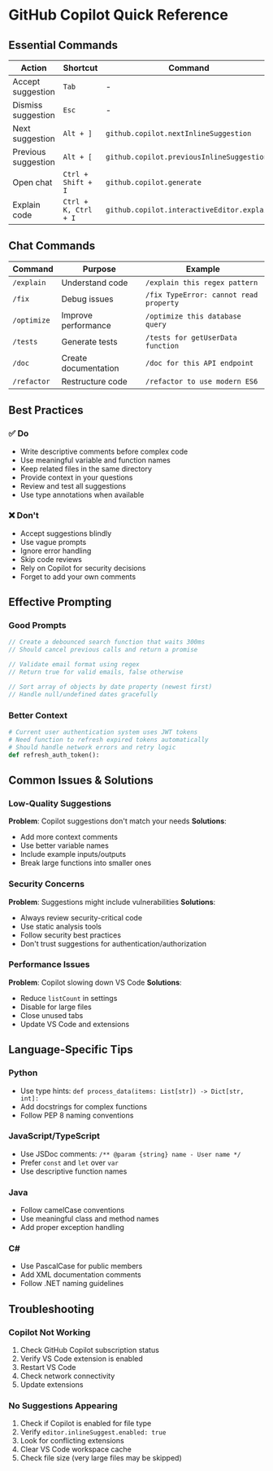 # GitHub Copilot Quick Reference

## Essential Commands

| Action | Shortcut | Command |
|--------|----------|---------|
| Accept suggestion | `Tab` | - |
| Dismiss suggestion | `Esc` | - |
| Next suggestion | `Alt + ]` | `github.copilot.nextInlineSuggestion` |
| Previous suggestion | `Alt + [` | `github.copilot.previousInlineSuggestion` |
| Open chat | `Ctrl + Shift + I` | `github.copilot.generate` |
| Explain code | `Ctrl + K, Ctrl + I` | `github.copilot.interactiveEditor.explain` |

## Chat Commands

| Command | Purpose | Example |
|---------|---------|---------|
| `/explain` | Understand code | `/explain this regex pattern` |
| `/fix` | Debug issues | `/fix TypeError: cannot read property` |
| `/optimize` | Improve performance | `/optimize this database query` |
| `/tests` | Generate tests | `/tests for getUserData function` |
| `/doc` | Create documentation | `/doc for this API endpoint` |
| `/refactor` | Restructure code | `/refactor to use modern ES6` |

## Best Practices

### ✅ Do
- Write descriptive comments before complex code
- Use meaningful variable and function names
- Keep related files in the same directory
- Provide context in your questions
- Review and test all suggestions
- Use type annotations when available

### ❌ Don't
- Accept suggestions blindly
- Use vague prompts
- Ignore error handling
- Skip code reviews
- Rely on Copilot for security decisions
- Forget to add your own comments

## Effective Prompting

### Good Prompts
```javascript
// Create a debounced search function that waits 300ms
// Should cancel previous calls and return a promise

// Validate email format using regex
// Return true for valid emails, false otherwise

// Sort array of objects by date property (newest first)
// Handle null/undefined dates gracefully
```

### Better Context
```python
# Current user authentication system uses JWT tokens
# Need function to refresh expired tokens automatically
# Should handle network errors and retry logic
def refresh_auth_token():
```

## Common Issues & Solutions

### Low-Quality Suggestions
**Problem**: Copilot suggestions don't match your needs
**Solutions**:
- Add more context comments
- Use better variable names
- Include example inputs/outputs
- Break large functions into smaller ones

### Security Concerns
**Problem**: Suggestions might include vulnerabilities
**Solutions**:
- Always review security-critical code
- Use static analysis tools
- Follow security best practices
- Don't trust suggestions for authentication/authorization

### Performance Issues
**Problem**: Copilot slowing down VS Code
**Solutions**:
- Reduce `listCount` in settings
- Disable for large files
- Close unused tabs
- Update VS Code and extensions

## Language-Specific Tips

### Python
- Use type hints: `def process_data(items: List[str]) -> Dict[str, int]:`
- Add docstrings for complex functions
- Follow PEP 8 naming conventions

### JavaScript/TypeScript  
- Use JSDoc comments: `/** @param {string} name - User name */`
- Prefer `const` and `let` over `var`
- Use descriptive function names

### Java
- Follow camelCase conventions
- Use meaningful class and method names
- Add proper exception handling

### C#
- Use PascalCase for public members
- Add XML documentation comments
- Follow .NET naming guidelines

## Troubleshooting

### Copilot Not Working
1. Check GitHub Copilot subscription status
2. Verify VS Code extension is enabled
3. Restart VS Code
4. Check network connectivity
5. Update extensions

### No Suggestions Appearing
1. Check if Copilot is enabled for file type
2. Verify `editor.inlineSuggest.enabled: true`
3. Look for conflicting extensions
4. Clear VS Code workspace cache
5. Check file size (very large files may be skipped)